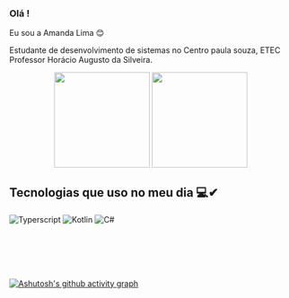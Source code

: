 
### Olá !

Eu sou a Amanda Lima 😊

Estudante de desenvolvimento de sistemas no Centro paula souza, ETEC Professor Horácio Augusto da Silveira. 

<div>

<div align ="center" >

<img height ="170em" align ="center" src = "https://github-readme-stats.vercel.app/api?username=LimaAmanda&show_icons=true&theme=synthwave"/> 


<img height ="170em" align ="center" src ="https://github-readme-stats.vercel.app/api/top-langs/?username=limaAmanda&&layout=compact&hide=shell&theme=dark"/>
</div>

## Tecnologias que uso no meu dia 💻✔

<div style="display: inline_block"></div>

<img align="center" alt=" Typerscript" src="https://img.shields.io/badge/TypeScript-007ACC?style=for-the-badge&logo=typescript&logoColor=white"/>
  <img align = "center" alt=" Kotlin" src = "https://img.shields.io/badge/kotlin-%230095D5.svg?style=for-the-badge&logo=kotlin&logoColor=white"/>
<img align = "center" alt=" C#" src = "https://img.shields.io/badge/c%23-%23239120.svg?style=for-the-badge&logo=c-sharp&logoColor=white"/>

</div>

## <br /> <br />

[![Ashutosh's github activity graph](https://activity-graph.herokuapp.com/graph?username=LimaAmanda)](https://github.com/ashutosh00710/github-readme-activity-graph)




